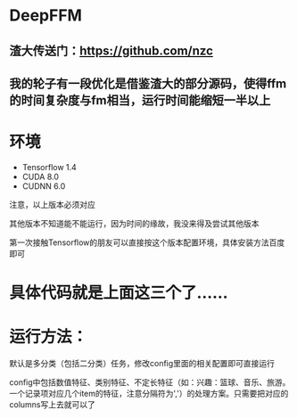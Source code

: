 # DeepFFM
## 渣大传送门：https://github.com/nzc
## 我的轮子有一段优化是借鉴渣大的部分源码，使得ffm的时间复杂度与fm相当，运行时间能缩短一半以上
# 环境
+ Tensorflow 1.4
+ CUDA 8.0
+ CUDNN 6.0

注意，以上版本必须对应

其他版本不知道能不能运行，因为时间的缘故，我没来得及尝试其他版本

第一次接触Tensorflow的朋友可以直接按这个版本配置环境，具体安装方法百度即可

# 具体代码就是上面这三个了……
# 运行方法：
默认是多分类（包括二分类）任务，修改config里面的相关配置即可直接运行

config中包括数值特征、类别特征、不定长特征（如：兴趣：篮球、音乐、旅游。一个记录项对应几个item的特征，注意分隔符为','）的处理方案。只需要把对应的columns写上去就可以了
